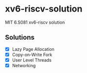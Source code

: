 # xv6-riscv-solution
MIT 6.S081 xv6-riscv solution

## Solutions
- [x] Lazy Page Allocation
- [x] Copy-on-Write Fork 
- [x] User Level Threads
- [x] Networking
